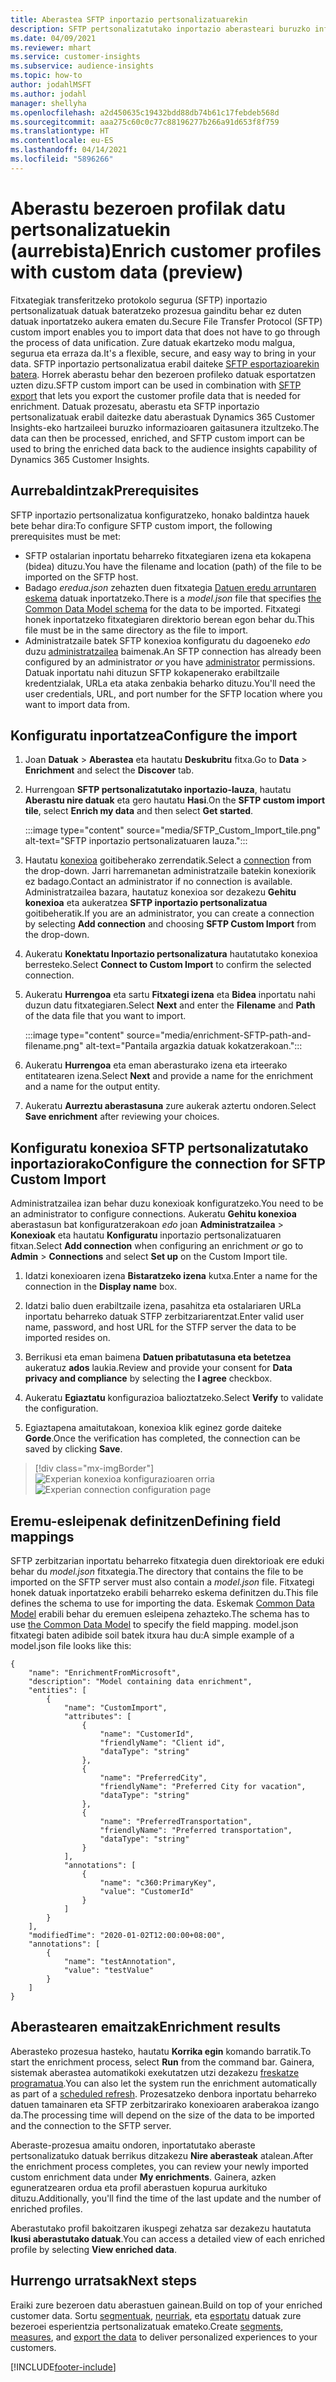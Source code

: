 ```yaml
---
title: Aberastea SFTP inportazio pertsonalizatuarekin
description: SFTP pertsonalizatutako inportazio aberasteari buruzko informazio orokorra.
ms.date: 04/09/2021
ms.reviewer: mhart
ms.service: customer-insights
ms.subservice: audience-insights
ms.topic: how-to
author: jodahlMSFT
ms.author: jodahl
manager: shellyha
ms.openlocfilehash: a2d450635c19432bdd88db74b61c17febdeb568d
ms.sourcegitcommit: aaa275c60c0c77c88196277b266a91d653f8f759
ms.translationtype: HT
ms.contentlocale: eu-ES
ms.lasthandoff: 04/14/2021
ms.locfileid: "5896266"
---
```

# <a name="enrich-customer-profiles-with-custom-data-preview"></a><span data-ttu-id="43ac9-103">Aberastu bezeroen profilak datu pertsonalizatuekin (aurrebista)</span><span class="sxs-lookup"><span data-stu-id="43ac9-103">Enrich customer profiles with custom data (preview)</span></span>

<span data-ttu-id="43ac9-104">Fitxategiak transferitzeko protokolo segurua (SFTP) inportazio pertsonalizatuak datuak bateratzeko prozesua gainditu behar ez duten datuak inportatzeko aukera ematen du.</span><span class="sxs-lookup"><span data-stu-id="43ac9-104">Secure File Transfer Protocol (SFTP) custom import enables you to import data that does not have to go through the process of data unification.</span></span> <span data-ttu-id="43ac9-105">Zure datuak ekartzeko modu malgua, segurua eta erraza da.</span><span class="sxs-lookup"><span data-stu-id="43ac9-105">It's a flexible, secure, and easy way to bring in your data.</span></span> <span data-ttu-id="43ac9-106">SFTP inportazio pertsonalizatua erabil daiteke [SFTP esportazioarekin batera](export-sftp.md). Horrek aberastu behar den bezeroen profileko datuak esportatzen uzten dizu.</span><span class="sxs-lookup"><span data-stu-id="43ac9-106">SFTP custom import can be used in combination with [SFTP export](export-sftp.md) that lets you export the customer profile data that is needed for enrichment.</span></span> <span data-ttu-id="43ac9-107">Datuak prozesatu, aberastu eta SFTP inportazio pertsonalizatuak erabil daitezke datu aberastuak Dynamics 365 Customer Insights-eko hartzaileei buruzko informazioaren gaitasunera itzultzeko.</span><span class="sxs-lookup"><span data-stu-id="43ac9-107">The data can then be processed, enriched, and SFTP custom import can be used to bring the enriched data back to the audience insights capability of Dynamics 365 Customer Insights.</span></span>

## <a name="prerequisites"></a><span data-ttu-id="43ac9-108">Aurrebaldintzak</span><span class="sxs-lookup"><span data-stu-id="43ac9-108">Prerequisites</span></span>

<span data-ttu-id="43ac9-109">SFTP inportazio pertsonalizatua konfiguratzeko, honako baldintza hauek bete behar dira:</span><span class="sxs-lookup"><span data-stu-id="43ac9-109">To configure SFTP custom import, the following prerequisites must be met:</span></span>

- <span data-ttu-id="43ac9-110">SFTP ostalarian inportatu beharreko fitxategiaren izena eta kokapena (bidea) dituzu.</span><span class="sxs-lookup"><span data-stu-id="43ac9-110">You have the filename and location (path) of the file to be imported on the SFTP host.</span></span>
- <span data-ttu-id="43ac9-111">Badago *eredua.json* zehazten duen fitxategia [Datuen eredu arruntaren eskema](/common-data-model/) datuak inportatzeko.</span><span class="sxs-lookup"><span data-stu-id="43ac9-111">There is a *model.json* file that specifies [the Common Data Model schema](/common-data-model/) for the data to be imported.</span></span> <span data-ttu-id="43ac9-112">Fitxategi honek inportatzeko fitxategiaren direktorio berean egon behar du.</span><span class="sxs-lookup"><span data-stu-id="43ac9-112">This file must be in the same directory as the file to import.</span></span>
- <span data-ttu-id="43ac9-113">Administratzaile batek SFTP konexioa konfiguratu du dagoeneko *edo* duzu [administratzailea](permissions.md#administrator) baimenak.</span><span class="sxs-lookup"><span data-stu-id="43ac9-113">An SFTP connection has already been configured by an administrator *or* you have [administrator](permissions.md#administrator) permissions.</span></span> <span data-ttu-id="43ac9-114">Datuak inportatu nahi dituzun SFTP kokapenerako erabiltzaile kredentzialak, URLa eta ataka zenbakia beharko dituzu.</span><span class="sxs-lookup"><span data-stu-id="43ac9-114">You'll need the user credentials, URL, and port number for the SFTP location where you want to import data from.</span></span>


## <a name="configure-the-import"></a><span data-ttu-id="43ac9-115">Konfiguratu inportatzea</span><span class="sxs-lookup"><span data-stu-id="43ac9-115">Configure the import</span></span>

1. <span data-ttu-id="43ac9-116">Joan **Datuak** > **Aberastea** eta hautatu **Deskubritu** fitxa.</span><span class="sxs-lookup"><span data-stu-id="43ac9-116">Go to **Data** > **Enrichment** and select the **Discover** tab.</span></span>

1. <span data-ttu-id="43ac9-117">Hurrengoan **SFTP pertsonalizatutako inportazio-lauza**, hautatu **Aberastu nire datuak** eta gero hautatu **Hasi**.</span><span class="sxs-lookup"><span data-stu-id="43ac9-117">On the **SFTP custom import tile**, select **Enrich my data** and then select **Get started**.</span></span>

   :::image type="content" source="media/SFTP_Custom_Import_tile.png" alt-text="SFTP inportazio pertsonalizatuaren lauza.":::

1. <span data-ttu-id="43ac9-119">Hautatu [konexioa](connections.md) goitibeherako zerrendatik.</span><span class="sxs-lookup"><span data-stu-id="43ac9-119">Select a [connection](connections.md) from the drop-down.</span></span> <span data-ttu-id="43ac9-120">Jarri harremanetan administratzaile batekin konexiorik ez badago.</span><span class="sxs-lookup"><span data-stu-id="43ac9-120">Contact an administrator if no connection is available.</span></span> <span data-ttu-id="43ac9-121">Administratzailea bazara, hautatuz konexioa sor dezakezu **Gehitu konexioa** eta aukeratzea **SFTP inportazio pertsonalizatua** goitibeheratik.</span><span class="sxs-lookup"><span data-stu-id="43ac9-121">If you are an administrator, you can create a connection by selecting **Add connection** and choosing **SFTP Custom Import** from the drop-down.</span></span>

1. <span data-ttu-id="43ac9-122">Aukeratu **Konektatu Inportazio pertsonalizatura** hautatutako konexioa berresteko.</span><span class="sxs-lookup"><span data-stu-id="43ac9-122">Select **Connect to Custom Import** to confirm the selected connection.</span></span>

1.  <span data-ttu-id="43ac9-123">Aukeratu **Hurrengoa** eta sartu **Fitxategi izena** eta **Bidea** inportatu nahi duzun datu fitxategiaren.</span><span class="sxs-lookup"><span data-stu-id="43ac9-123">Select **Next** and enter the **Filename** and **Path** of the data file that you want to import.</span></span>

    :::image type="content" source="media/enrichment-SFTP-path-and-filename.png" alt-text="Pantaila argazkia datuak kokatzerakoan.":::

1. <span data-ttu-id="43ac9-125">Aukeratu **Hurrengoa** eta eman aberasturako izena eta irteerako entitatearen izena.</span><span class="sxs-lookup"><span data-stu-id="43ac9-125">Select **Next** and provide a name for the enrichment and a name for the output entity.</span></span> 

1. <span data-ttu-id="43ac9-126">Aukeratu **Aurreztu aberastasuna** zure aukerak aztertu ondoren.</span><span class="sxs-lookup"><span data-stu-id="43ac9-126">Select **Save enrichment** after reviewing your choices.</span></span>

## <a name="configure-the-connection-for-sftp-custom-import"></a><span data-ttu-id="43ac9-127">Konfiguratu konexioa SFTP pertsonalizatutako inportaziorako</span><span class="sxs-lookup"><span data-stu-id="43ac9-127">Configure the connection for SFTP Custom Import</span></span> 

<span data-ttu-id="43ac9-128">Administratzailea izan behar duzu konexioak konfiguratzeko.</span><span class="sxs-lookup"><span data-stu-id="43ac9-128">You need to be an administrator to configure connections.</span></span> <span data-ttu-id="43ac9-129">Aukeratu **Gehitu konexioa** aberastasun bat konfiguratzerakoan *edo* joan **Administratzailea** > **Konexioak** eta hautatu **Konfiguratu** inportazio pertsonalizatuaren fitxan.</span><span class="sxs-lookup"><span data-stu-id="43ac9-129">Select **Add connection** when configuring an enrichment *or* go to **Admin** > **Connections** and select **Set up** on the Custom Import tile.</span></span>

1. <span data-ttu-id="43ac9-130">Idatzi konexioaren izena **Bistaratzeko izena** kutxa.</span><span class="sxs-lookup"><span data-stu-id="43ac9-130">Enter a name for the connection in the **Display name** box.</span></span>

1. <span data-ttu-id="43ac9-131">Idatzi balio duen erabiltzaile izena, pasahitza eta ostalariaren URLa inportatu beharreko datuak STFP zerbitzariarentzat.</span><span class="sxs-lookup"><span data-stu-id="43ac9-131">Enter valid user name, password, and host URL for the STFP server the data to be imported resides on.</span></span>

1. <span data-ttu-id="43ac9-132">Berrikusi eta eman baimena **Datuen pribatutasuna eta betetzea** aukeratuz **ados** laukia.</span><span class="sxs-lookup"><span data-stu-id="43ac9-132">Review and provide your consent for **Data privacy and compliance** by selecting the **I agree** checkbox.</span></span>

1. <span data-ttu-id="43ac9-133">Aukeratu **Egiaztatu** konfigurazioa balioztatzeko.</span><span class="sxs-lookup"><span data-stu-id="43ac9-133">Select **Verify** to validate the configuration.</span></span>

1. <span data-ttu-id="43ac9-134">Egiaztapena amaitutakoan, konexioa klik eginez gorde daiteke **Gorde**.</span><span class="sxs-lookup"><span data-stu-id="43ac9-134">Once the verification has completed, the connection can be saved by clicking **Save**.</span></span>

> [!div class="mx-imgBorder"]
   > <span data-ttu-id="43ac9-135">![Experian konexioa konfigurazioaren orria](media/enrichment-SFTP-connection.png "Experian konexioa konfigurazioaren orria")</span><span class="sxs-lookup"><span data-stu-id="43ac9-135">![Experian connection configuration page](media/enrichment-SFTP-connection.png "Experian connection configuration page")</span></span>


## <a name="defining-field-mappings"></a><span data-ttu-id="43ac9-136">Eremu-esleipenak definitzen</span><span class="sxs-lookup"><span data-stu-id="43ac9-136">Defining field mappings</span></span> 

<span data-ttu-id="43ac9-137">SFTP zerbitzarian inportatu beharreko fitxategia duen direktorioak ere eduki behar du *model.json* fitxategia.</span><span class="sxs-lookup"><span data-stu-id="43ac9-137">The directory that contains the file to be imported on the SFTP server must also contain a *model.json* file.</span></span> <span data-ttu-id="43ac9-138">Fitxategi honek datuak inportatzeko erabili beharreko eskema definitzen du.</span><span class="sxs-lookup"><span data-stu-id="43ac9-138">This file defines the schema to use for importing the data.</span></span> <span data-ttu-id="43ac9-139">Eskemak [Common Data Model](/common-data-model/) erabili behar du eremuen esleipena zehazteko.</span><span class="sxs-lookup"><span data-stu-id="43ac9-139">The schema has to use [the Common Data Model](/common-data-model/) to specify the field mapping.</span></span> <span data-ttu-id="43ac9-140">model.json fitxategi baten adibide soil batek itxura hau du:</span><span class="sxs-lookup"><span data-stu-id="43ac9-140">A simple example of a model.json file looks like this:</span></span>

```
{
    "name": "EnrichmentFromMicrosoft",
    "description": "Model containing data enrichment",
    "entities": [
        {
            "name": "CustomImport",
            "attributes": [
                {
                    "name": "CustomerId",
                    "friendlyName": "Client id",
                    "dataType": "string"
                },
                {
                    "name": "PreferredCity",
                    "friendlyName": "Preferred City for vacation",
                    "dataType": "string"
                },
                {
                    "name": "PreferredTransportation",
                    "friendlyName": "Preferred transportation",
                    "dataType": "string"
                }
            ],
            "annotations": [
                {
                    "name": "c360:PrimaryKey",
                    "value": "CustomerId"
                }
            ]
        }
    ],
    "modifiedTime": "2020-01-02T12:00:00+08:00",
    "annotations": [
        {
            "name": "testAnnotation",
            "value": "testValue"
        }
    ]
}
```

## <a name="enrichment-results"></a><span data-ttu-id="43ac9-141">Aberastearen emaitzak</span><span class="sxs-lookup"><span data-stu-id="43ac9-141">Enrichment results</span></span>

<span data-ttu-id="43ac9-142">Aberasteko prozesua hasteko, hautatu **Korrika egin** komando barratik.</span><span class="sxs-lookup"><span data-stu-id="43ac9-142">To start the enrichment process, select **Run** from the command bar.</span></span> <span data-ttu-id="43ac9-143">Gainera, sistemak aberastea automatikoki exekutatzen utzi dezakezu [freskatze programatua](system.md#schedule-tab).</span><span class="sxs-lookup"><span data-stu-id="43ac9-143">You can also let the system run the enrichment automatically as part of a [scheduled refresh](system.md#schedule-tab).</span></span> <span data-ttu-id="43ac9-144">Prozesatzeko denbora inportatu beharreko datuen tamainaren eta SFTP zerbitzarirako konexioaren araberakoa izango da.</span><span class="sxs-lookup"><span data-stu-id="43ac9-144">The processing time will depend on the size of the data to be imported and the connection to the SFTP server.</span></span>

<span data-ttu-id="43ac9-145">Aberaste-prozesua amaitu ondoren, inportatutako aberaste pertsonalizatuko datuak berrikus ditzakezu **Nire aberasteak** atalean.</span><span class="sxs-lookup"><span data-stu-id="43ac9-145">After the enrichment process completes, you can review your newly imported custom enrichment data under **My enrichments**.</span></span> <span data-ttu-id="43ac9-146">Gainera, azken eguneratzearen ordua eta profil aberastuen kopurua aurkituko dituzu.</span><span class="sxs-lookup"><span data-stu-id="43ac9-146">Additionally, you'll find the time of the last update and the number of enriched profiles.</span></span>

<span data-ttu-id="43ac9-147">Aberastutako profil bakoitzaren ikuspegi zehatza sar dezakezu hautatuta **Ikusi aberastutako datuak**.</span><span class="sxs-lookup"><span data-stu-id="43ac9-147">You can access a detailed view of each enriched profile by selecting **View enriched data**.</span></span>

## <a name="next-steps"></a><span data-ttu-id="43ac9-148">Hurrengo urratsak</span><span class="sxs-lookup"><span data-stu-id="43ac9-148">Next steps</span></span>

<span data-ttu-id="43ac9-149">Eraiki zure bezeroen datu aberastuen gainean.</span><span class="sxs-lookup"><span data-stu-id="43ac9-149">Build on top of your enriched customer data.</span></span> <span data-ttu-id="43ac9-150">Sortu [segmentuak](segments.md), [neurriak](measures.md), eta [esportatu](export-destinations.md) datuak zure bezeroei esperientzia pertsonalizatuak emateko.</span><span class="sxs-lookup"><span data-stu-id="43ac9-150">Create [segments](segments.md), [measures](measures.md), and [export the data](export-destinations.md) to deliver personalized experiences to your customers.</span></span>

[!INCLUDE[footer-include](../includes/footer-banner.md)]
